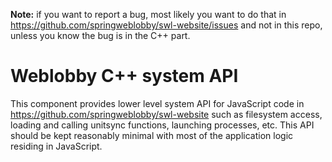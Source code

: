 **Note:** if you want to report a bug, most likely you want to do that in
https://github.com/springweblobby/swl-website/issues and not in this repo,
unless you know the bug is in the C++ part.

Weblobby C++ system API
===========

This component provides lower level system API for JavaScript code in
https://github.com/springweblobby/swl-website such as filesystem access,
loading and calling unitsync functions, launching processes, etc. This API
should be kept reasonably minimal with most of the application logic residing
in JavaScript.
